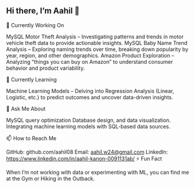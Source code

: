 
## Hi there, I’m Aahil 👋

🔭 Currently Working On

MySQL Motor Theft Analysis – Investigating patterns and trends in motor vehicle theft data to provide actionable insights.
MySQL Baby Name Trend Analysis – Exploring naming trends over time, breaking down popularity by year, region, and other demographics.
Amazon Product Exploration – Analyzing “things you can buy on Amazon” to understand consumer behavior and product variability.

🌱 Currently Learning

Machine Learning Models – Delving into Regression Analysis (Linear, Logistic, etc.) to predict outcomes and uncover data-driven insights.

💬 Ask Me About

MySQL query optimization
Database design, and data visualization.
Integrating machine learning models with SQL-based data sources.

📫 How to Reach Me

GitHub: github.com/aahil08
Email: aahil.w24@gmail.com
LinkedIn: https://www.linkedin.com/in/aahil-kanon-0091131ab/
⚡ Fun Fact

When I’m not working with data or experimenting with ML, you can find me at the Gym or Hiking in the Outback.
